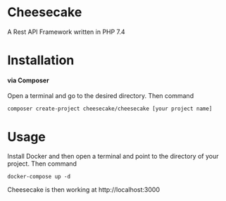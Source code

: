 # Cheesecake
A Rest API Framework written in PHP 7.4

# Installation
#### via Composer
Open a terminal and go to the desired directory. Then command

`composer create-project cheesecake/cheesecake [your project name]`

# Usage
Install Docker and then open a terminal and point to the directory of your project. Then command

`docker-compose up -d`

Cheesecake is then working at http://localhost:3000
